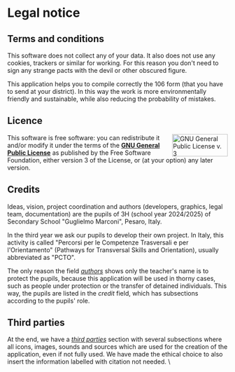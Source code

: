 # Legal notice

## Terms and conditions

This software does not collect any of your data. It also does not use any cookies, trackers or similar for working. For this reason you don't need to sign any strange pacts with the devil or other obscured figure.

This application helps you to compile correctly the 106 form (that you have to send at your district). In this way the work is more environmentally friendly and sustainable, while also reducing the probability of mistakes.

## Licence

<a href="https://www.gnu.org/licenses/gpl-3.0.html"><img align="right" width="127" height="51" alt="GNU General Public License v. 3" src="https://www.gnu.org/graphics/gplv3-127x51.png"></a>This software is free software: you can redistribute it and/or modify it under the terms of the **[GNU General Public License](../../LICENSE.md)** as published by the Free Software Foundation, either version 3 of the License, or (at your option) any later version.

## Credits

Ideas, vision, project coordination and authors (developers, graphics, legal team, documentation) are the pupils of 3H (school year 2024/2025) of Secondary School "Guglielmo Marconi", Pesaro, Italy.

In the third year we ask our pupils to develop their own project. In Italy, this activity is called "Percorsi per le Competenze Trasversali e per l'Orientamento" (Pathways for Transversal Skills and Orientation), usually abbreviated as "PCTO".

The only reason the field _[authors](../../authors/README.md)_ shows only the teacher's name is to protect the pupils, because this application will be used in thorny cases, such as people under protection or the transfer of detained individuals. This way, the pupils are listed in the _credit_ field, which has subsections according to the pupils' role.

## Third parties

At the end, we have a _[third parties](../../authors/Third_parties.md)_ section with several subsections where all icons, images, sounds and sources which are used for the creation of the application, even if not fully used. We have made the ethical choice to also insert the information labelled with citation not needed.
\\
